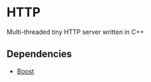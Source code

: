 # HTTP
Multi-threaded tiny HTTP server written in C++

## Dependencies
* [Boost](https://www.boost.org/)